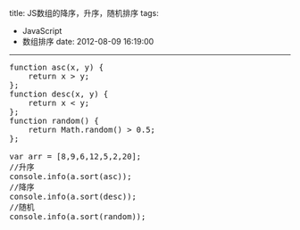 title: JS数组的降序，升序，随机排序
tags:
  - JavaScript
  - 数组排序
date: 2012-08-09 16:19:00
---

<pre>function asc(x, y) {
    return x &gt; y;
};
function desc(x, y) {
    return x &lt; y; 
}; 
function random() {
    return Math.random() &gt; 0.5;
};

var arr = [8,9,6,12,5,2,20];
//升序
console.info(a.sort(asc));
//降序
console.info(a.sort(desc));
//随机
console.info(a.sort(random));</pre>